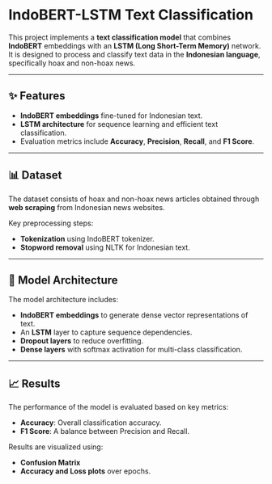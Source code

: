 
# IndoBERT-LSTM Text Classification

This project implements a **text classification model** that combines **IndoBERT** embeddings with an **LSTM (Long Short-Term Memory)** network. It is designed to process and classify text data in the **Indonesian language**, specifically hoax and non-hoax news.

---

## ✨ Features
- **IndoBERT embeddings** fine-tuned for Indonesian text.
- **LSTM architecture** for sequence learning and efficient text classification.
- Evaluation metrics include **Accuracy**, **Precision**, **Recall**, and **F1 Score**.

---

## 📊 Dataset

The dataset consists of hoax and non-hoax news articles obtained through **web scraping** from Indonesian news websites.

Key preprocessing steps:
- **Tokenization** using IndoBERT tokenizer.
- **Stopword removal** using NLTK for Indonesian text.

---

## 🧠 Model Architecture

The model architecture includes:
- **IndoBERT embeddings** to generate dense vector representations of text.
- An **LSTM** layer to capture sequence dependencies.
- **Dropout layers** to reduce overfitting.
- **Dense layers** with softmax activation for multi-class classification.

---

## 📈 Results

The performance of the model is evaluated based on key metrics:
- **Accuracy**: Overall classification accuracy.
- **F1 Score**: A balance between Precision and Recall.

Results are visualized using:
- **Confusion Matrix**
- **Accuracy and Loss plots** over epochs.

